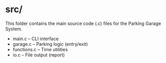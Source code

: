 # src/

This folder contains the main source code (.c) files for the Parking Garage System.

- main.c – CLI interface
- garage.c – Parking logic (entry/exit)
- functions.c – Time utilities
- io.c – File output (report)
